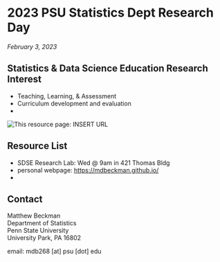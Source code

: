 # 2023 PSU Statistics Dept Research Day

*February 3, 2023*

## Statistics & Data Science Education Research Interest

  - Teaching, Learning, & Assessment
  - Curriculum development and evaluation
  - 


![This resource page: INSERT URL](QRcode.png)


## Resource List

  - SDSE Research Lab: Wed @ 9am in 421 Thomas Bldg
  - personal webpage: <https://mdbeckman.github.io/>  
  - 



## Contact

Matthew Beckman  
Department of Statistics  
Penn State University  
University Park, PA 16802  

email: mdb268 [at] psu [dot] edu  

